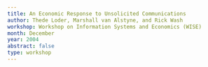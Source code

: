 ```yaml
---
title: An Economic Response to Unsolicited Communications
author: Thede Loder, Marshall van Alstyne, and Rick Wash
workshop: Workshop on Information Systems and Economics (WISE)
month: December
year: 2004
abstract: false
type: workshop
---
```


